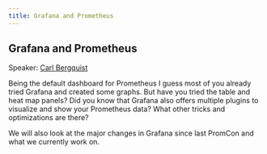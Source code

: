 ```yaml
---
title: Grafana and Prometheus
---
```


## Grafana and Prometheus

Speaker: [Carl Bergquist](/2017-munich/speakers/carl-bergquist/)

Being the default dashboard for Prometheus I guess most of you already tried Grafana and created some graphs. But have you tried the table and heat map panels? Did you know that Grafana also offers multiple plugins to visualize and show your Prometheus data? What other tricks and optimizations are there?

We will also look at the major changes in Grafana since last PromCon and what we currently work on.
